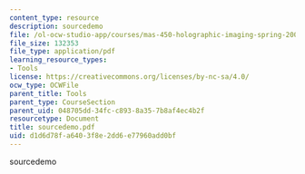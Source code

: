 ```yaml
---
content_type: resource
description: sourcedemo
file: /ol-ocw-studio-app/courses/mas-450-holographic-imaging-spring-2003/d1d6d78fa6403f8e2dd6e77960add0bf_sourcedemo.pdf
file_size: 132353
file_type: application/pdf
learning_resource_types:
- Tools
license: https://creativecommons.org/licenses/by-nc-sa/4.0/
ocw_type: OCWFile
parent_title: Tools
parent_type: CourseSection
parent_uid: 048705dd-34fc-c893-8a35-7b8af4ec4b2f
resourcetype: Document
title: sourcedemo.pdf
uid: d1d6d78f-a640-3f8e-2dd6-e77960add0bf
---
```

sourcedemo